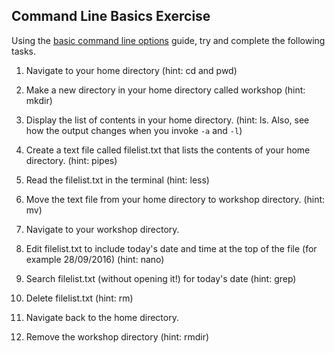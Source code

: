 ## Command Line Basics Exercise

Using the [basic command line options](https://github.com/andreakb/parallel-lines-workshop/raw/master/tools/basic-command-line-commands.md) guide, try and complete the following tasks.

1. Navigate to your home directory (hint: cd and pwd)

2. Make a new directory in your home directory called workshop (hint: mkdir)

3. Display the list of contents in your home directory. (hint: ls. Also, see how the output changes when you invoke `-a` and  `-l`)

4. Create a text file called filelist.txt that lists the contents of your home directory. (hint: pipes)

5. Read the filelist.txt in the terminal (hint: less)

6. Move the text file from your home directory to workshop directory. (hint: mv)

7. Navigate to your workshop directory.

8. Edit filelist.txt to include today's date and time at the top of the file (for example 28/09/2016) (hint: nano)

9. Search filelist.txt (without opening it!) for today's date (hint: grep)

10. Delete filelist.txt (hint: rm)

11. Navigate back to the home directory.

12. Remove the workshop directory (hint: rmdir)

